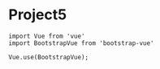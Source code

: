 # Project5

```
import Vue from 'vue'
import BootstrapVue from 'bootstrap-vue'

Vue.use(BootstrapVue);
```